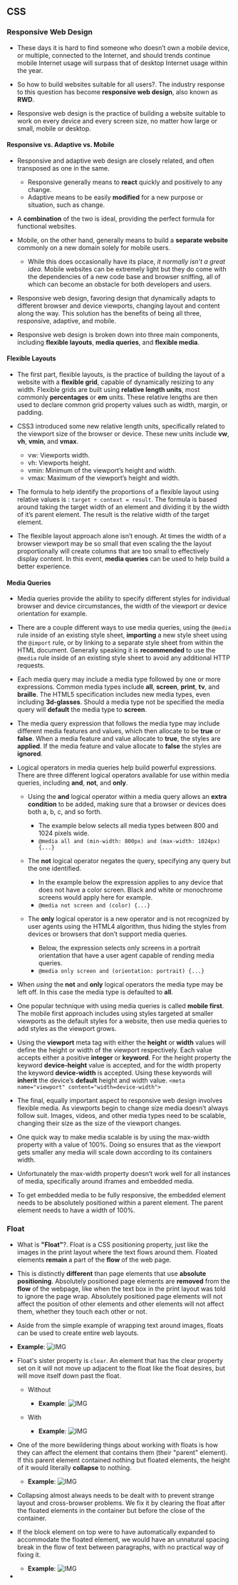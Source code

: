 ## CSS

### Responsive Web Design

* These days it is hard to find someone who doesn’t own a mobile device, or multiple, connected to the Internet, and should trends continue mobile Internet usage will surpass that of desktop Internet usage within the year.

* So how to build websites suitable for all users?. The industry response to this question has become **responsive web design**, also known as **RWD**.

* Responsive web design is the practice of building a website suitable to work on every device and every screen size, no matter how large or small, mobile or desktop.

#### Responsive vs. Adaptive vs. Mobile

* Responsive and adaptive web design are closely related, and often transposed as one in the same.
  * Responsive generally means to **react** quickly and positively to any change.
  * Adaptive means to be easily **modified** for a new purpose or situation, such as change. 

* A **combination** of the two is ideal, providing the perfect formula for functional websites.

* Mobile, on the other hand, generally means to build a **separate website** commonly on a new domain solely for mobile users.
  * While this does occasionally have its place, *it normally isn’t a great idea*. Mobile websites can be extremely light but they do come with the dependencies of a new code base and browser sniffing, all of which can become an obstacle for both developers and users.

* Responsive web design, favoring design that dynamically adapts to different browser and device viewports, changing layout and content along the way. This solution has the benefits of being all three, responsive, adaptive, and mobile.

* Responsive web design is broken down into three main components, including **flexible layouts**, **media queries**, and **flexible media**. 


#### Flexible Layouts

* The first part, flexible layouts, is the practice of building the layout of a website with a **flexible grid**, capable of dynamically resizing to any width. Flexible grids are built using **relative length units**, most commonly **percentages** or **em** units. These relative lengths are then used to declare common grid property values such as width, margin, or padding.

* CSS3 introduced some new relative length units, specifically related to the viewport size of the browser or device. These new units include **vw**, **vh**, **vmin**, and **vmax**.
  * vw: Viewports width.
  * vh: Viewports height.
  * vmin: Minimum of the viewport’s height and width.
  * vmax: Maximum of the viewport’s height and width.

* The formula to help identify the proportions of a flexible layout using relative values is : `target ÷ context = result`. The formula is based around taking the target width of an element and dividing it by the width of it’s parent element. The result is the relative width of the target element.

* The flexible layout approach alone isn’t enough. At times the width of a browser viewport may be so small that even scaling the the layout proportionally will create columns that are too small to effectively display content. In this event, **media queries** can be used to help build a better experience.


#### Media Queries

* Media queries provide the ability to specify different styles for individual browser and device circumstances, the width of the viewport or device orientation for example.

* There are a couple different ways to use media queries, using the `@media` rule inside of an existing style sheet, **importing** a new style sheet using the `@import` rule, or by linking to a separate style sheet from within the HTML document. Generally speaking it is **recommended** to use the `@media` rule inside of an existing style sheet to avoid any additional HTTP requests.

* Each media query may include a media type followed by one or more expressions. Common media types include **all**, **screen**, **print**, **tv**, and **braille**. The HTML5 specification includes new media types, even including **3d-glasses**. Should a media type not be specified the media query will **default** the media type to **screen**.

* The media query expression that follows the media type may include different media features and values, which then allocate to be **true** or **false**. When a media feature and value allocate to **true**, the styles are **applied**. If the media feature and value allocate to **false** the styles are **ignored**.

* Logical operators in media queries help build powerful expressions. There are three different logical operators available for use within media queries, including **and**, **not**, and **only**.
  * Using the **and** logical operator within a media query allows an **extra condition** to be added, making sure that a browser or devices does both a, b, c, and so forth.
    * The example below selects all media types between 800 and 1024 pixels wide.
    * `@media all and (min-width: 800px) and (max-width: 1024px) {...}`

  * The **not** logical operator negates the query, specifying any query but the one identified. 
    * In the example below the expression applies to any device that does not have a color screen. Black and white or monochrome screens would apply here for example.
    * `@media not screen and (color) {...}`

  * The **only** logical operator is a new operator and is not recognized by user agents using the HTML4 algorithm, thus hiding the styles from devices or browsers that don’t support media queries. 
    * Below, the expression selects only screens in a portrait orientation that have a user agent capable of rending media queries.
    * `@media only screen and (orientation: portrait) {...}`

* When *using* the **not** and **only** logical operators the media type may be left off. In this case the media type is defaulted to **all**.

* One popular technique with using media queries is called **mobile first**. The mobile first approach includes using styles targeted at smaller viewports as the default styles for a website, then use media queries to add styles as the viewport grows.

* Using the **viewport** meta tag with either the **height** or **width** values will define the height or width of the viewport respectively. Each value accepts either a positive **integer** or **keyword**. For the height property the keyword **device-height** value is accepted, and for the width property the keyword **device-width** is accepted. Using these keywords will **inherit** the device’s **default** height and width value. `<meta name="viewport" content="width=device-width">`

* The final, equally important aspect to responsive web design involves flexible media. As viewports begin to change size media doesn’t always follow suit. Images, videos, and other media types need to be scalable, changing their size as the size of the viewport changes.

* One quick way to make media scalable is by using the max-width property with a value of 100%. Doing so ensures that as the viewport gets smaller any media will scale down according to its containers width.

* Unfortunately the max-width property doesn’t work well for all instances of media, specifically around iframes and embedded media. 

* To get embedded media to be fully responsive, the embedded element needs to be absolutely positioned within a parent element. The parent element needs to have a width of 100%.



### Float

* What is **"Float"**?. Float is a CSS positioning property, just like the images in the print layout where the text flows around them. Floated elements **remain** a part of the **flow** of the web page.

* This is distinctly **different** than page elements that use **absolute positioning**. Absolutely positioned page elements are **removed** from the **flow** of the webpage, like when the text box in the print layout was told to ignore the page wrap. Absolutely positioned page elements will not affect the position of other elements and other elements will not affect them, whether they touch each other or not.

* Aside from the simple example of wrapping text around images, floats can be used to create entire web layouts.

* **Example**: ![IMG](float.JPG)

* Float's sister property is `clear`. An element that has the clear property set on it will not move up adjacent to the float like the float desires, but will move itself down past the float.
  * Without
    * **Example**: ![IMG](clear1.JPG)

  * With
    * **Example**: ![IMG](clear2.JPG)

* One of the more bewildering things about working with floats is how they can affect the element that contains them (their "parent" element). If this parent element contained nothing but floated elements, the height of it would literally **collapse** to nothing.
  * **Example**: ![IMG](collapsed.JPG)

* Collapsing almost always needs to be dealt with to prevent strange layout and cross-browser problems. We fix it by clearing the float after the floated elements in the container but before the close of the container.

* If the block element on top were to have automatically expanded to accommodate the floated element, we would have an unnatural spacing break in the flow of text between paragraphs, with no practical way of fixing it.
  * **Example**: ![IMG](unnaturalspace.JPG)

* 